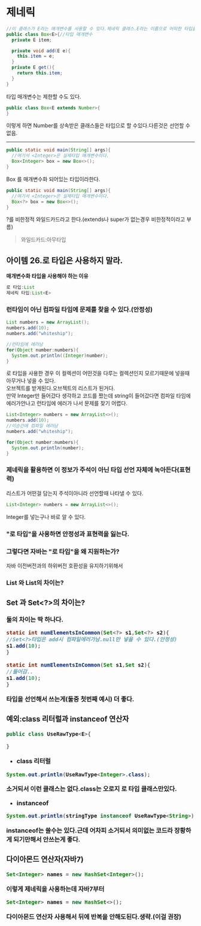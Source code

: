 # 제네릭
```java
//이 클래스가 E라는 매개변수를 사용할 수 있다.제네릭 클래스.E라는 이름으로 어떠한 타입을 쓰겠다.
public class Box<E>{//타입 매개변수
  private E item;

  private void add(E e){
    this.item = e;
  }
  private E get(){
    return this.item;
  }
}
```

타입 매개변수는 제한할 수도 있다.
```java
public class Box<E extends Number>{
}
```
이렇게 하면 Number를 상속받은 클래스들은 타입으로 할 수있다.다른것은 선언할 수 없음.

---

```java
public static void main(String[] args){
  //여기서 <Integer>은 실제타입 매개변수이다.
  Box<Integer> box = new Box<>();
}
```
Box<Integer> 를 매개변수화 되어있는 타입이라한다.

```java
public static void main(String[] args){
  //여기서 <Integer>은 실제타입 매개변수이다.
  Box<?> box = new Box<>();
}
```
?를 비한정적 와일드카드라고 한다.(extends나 super가 없는경우 비한정적이라고 부름)  
>와일드카드:아무타입
## 아이템 26.로 타입은 사용하지 말라.
**매개변수화 타입을 사용해야 하는 이유**
```java
로 타입:List  
제네릭 타입:List<E>
```
### 런타임이 아닌 컴파일 타임에 문제를 찾을 수 있다.(안정성)
```java
List numbers = new ArrayList();
numbers.add(10);
numbers.add("whiteship");

//런타임에 에러남
for(Object number:numbers){
  System.out.println((Integer)number);
}
```
로 타입을 사용한 경우 이 컬렉션이 어떤것을 다루는 컬렉션인지 모르기때문에 넣을때 아무거나 넣을 수 있다.  
오브젝트를 받게된다.오브젝트의 리스트가 된거다.  
만약 Integer만 들어갔다 생각하고 코드를 짰는데 string이 들어갔다면 컴파일 타임에 에러가안나고 런타임에 에러가 나서 문제를 찾기 어렵다.

```java
List<Integer> numbers = new ArrayList<>();
numbers.add(10);
//이순간에 컴파일 에러남
numbers.add("whiteship");

for(Object number:numbers){
  System.out.println(number);
}
```


### 제네릭을 활용하면 이 정보가 주석이 아닌 타입 선언 자체에 녹아든다(표현력)
리스트가 어떤걸 담는지 주석이아니라 선언할때 나타낼 수 있다.
```java
List<Integer> numbers = new ArrayList<>();
```
Integer를 넣는구나 바로 알 수 있다.
### "로 타입"을 사용하면 안정성과 표현력을 잃는다.

### 그렇다면 자바는 "로 타입"을 왜 지원하는가?
자바 이전버전과의 하위버전 호환성을 유지하기위해서
### List 와 List<Object>의 차이는?

### Set 과 Set<?>의 차이는?
둘의 차이는 딱 하나다.
```java
static int numElementsInCommon(Set<?> s1,Set<?> s2){
//Set<?>타입은 add시 컴파일에러가남.null만 넣을 수 있다.(안정성)
s1.add(10);
}
```

```java
static int numElementsInCommon(Set s1,Set s2){
//들어감..
s1.add(10);
}
```

타입을 선언해서 쓰는게(둘중 첫번째 예시) 더 좋다.
### 예외:class 리터럴과 instanceof 연산자
```java
public class UseRawType<E>{

}
```
* class 리터럴
```java
System.out.println(UseRawType<Integer>.class);
```
<Integer>소거되서 이런 클래스는 없다.class는 오로지 로 타입 클래스만있다.
* instanceof
```java
System.out.println(stringType instanceof UseRawType<String>);
```
instanceof는 쓸수는 있다.근데 어차피 소거되서 의미없는 코드라 장황하게 되기만해서 안쓰는게 좋다.


### 다이아몬드 연산자(자바7)

```java
Set<Integer> names = new HashSet<Integer>();
```
이렇게 제네릭을 사용하는데 자바7부터 
```java
Set<Integer> names = new HashSet<>();
```
다이아몬드 연산자 사용해서 뒤에 반복을 안해도된다.생략.(이걸 권장)